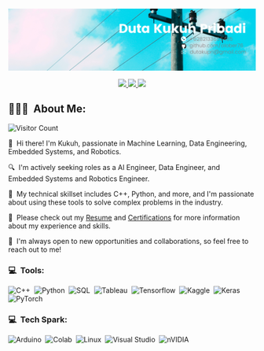 <p align="center">
	<img src="assets/Duta Kukuh Pribadi.png">
</p>

<p align="center">
	<a href="https://www.linkedin.com/in/duta-kukuh-pribadi/">
		<img src="https://img.shields.io/badge/LinkedIn-0077B5?style=for-the-badge&logo=linkedin&logoColor=white" />
	</a>
    <a href="mailto:amankr1619@gmail.com">
		<img src="https://img.shields.io/badge/Gmail-D14836?style=for-the-badge&logo=gmail&logoColor=white" />
	</a>
    <a href="https://www.instagram.com/mortis_abelson/">
        <img src="https://img.shields.io/badge/Instagram-E4405F?style=for-the-badge&logo=instagram&logoColor=white" />
    </a>
</p>

## 👨🏻‍💻 &nbsp;About Me:

![Visitor Count](https://komarev.com/ghpvc/?username=your-username&color=blue)

<p>👋 &nbsp;Hi there! I'm Kukuh, passionate in Machine Learning, Data Engineering, Embedded Systems, and Robotics.</p>
<p>🔍 &nbsp;I'm actively seeking roles as a AI Engineer, Data Engineer, and Embedded Systems and Robotics Engineer.</p>
<p>🚀 &nbsp;My technical skillset includes  C++, Python, and more, and I'm passionate about using these tools to solve complex problems in the industry.</p>
<p>📄 &nbsp;Please check out my <a href="[https://drive.google.com/file/d/11rf_47PRh2huxmCzmzRkxUMjQMG97Ufb/view?usp=sharing](https://drive.google.com/file/d/11rf_47PRh2huxmCzmzRkxUMjQMG97Ufb/view?usp=sharing)">Resume</a>  and <a href="https://drive.google.com/drive/folders/1iygmtg9w6o_Bh_mIC08yDi-ehe7pw2Cc?usp=sharing">Certifications</a> for more information about my experience and skills.</p>
<p>🤝 &nbsp;I'm always open to new opportunities and collaborations, so feel free to reach out to me!</p>

### 💻 &nbsp;Tools:

![C++](https://img.shields.io/badge/c++-%2300599C.svg?style=for-the-badge&logo=c%2B%2B&logoColor=white)&nbsp;
![Python](https://img.shields.io/badge/python-3670A0?style=for-the-badge&logo=python&logoColor=ffdd54)&nbsp;
![SQL](https://img.shields.io/badge/MySQL-00000F?style=for-the-badge&logo=mysql&logoColor=white)&nbsp;
![Tableau](https://img.shields.io/badge/Tableau-E97627?style=for-the-badge&logo=Tableau&logoColor=white)&nbsp;
![Tensorflow](https://img.shields.io/badge/TensorFlow-FF6F00?style=for-the-badge&logo=tensorflow&logoColor=white)&nbsp;
![Kaggle](https://img.shields.io/badge/Kaggle-20BEFF?style=for-the-badge&logo=Kaggle&logoColor=white)&nbsp;
![Keras](https://img.shields.io/badge/Keras-%23D00000.svg?style=for-the-badge&logo=Keras&logoColor=white)&nbsp;
![PyTorch](https://img.shields.io/badge/PyTorch-%23EE4C2C.svg?style=for-the-badge&logo=PyTorch&logoColor=white)&nbsp;

### 💻 &nbsp;Tech Spark:

![Arduino](https://img.shields.io/badge/Arduino_IDE-00979D?style=for-the-badge&logo=arduino&logoColor=white)&nbsp;
![Colab](https://img.shields.io/badge/Colab-F9AB00?style=for-the-badge&logo=googlecolab&color=525252)&nbsp;
![Linux](https://img.shields.io/badge/Linux-FCC624?style=for-the-badge&logo=linux&logoColor=black)&nbsp;
![Visual Studio](https://img.shields.io/badge/Visual_Studio-5C2D91?style=for-the-badge&logo=visual%20studio&logoColor=white)&nbsp;
![nVIDIA](https://img.shields.io/badge/nVIDIA-%2376B900.svg?style=for-the-badge&logo=nVIDIA&logoColor=white)&nbsp;
